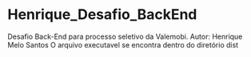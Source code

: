 # Henrique_Desafio_BackEnd
Desafio Back-End para processo seletivo da Valemobi. Autor: Henrique Melo Santos
O arquivo executavel se encontra dentro do diretório dist
